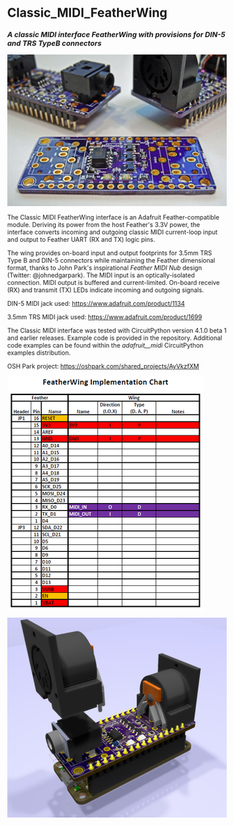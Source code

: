 # Classic_MIDI_FeatherWing

### _A classic MIDI interface FeatherWing with provisions for DIN-5 and TRS TypeB connectors_

![Image of Module](https://github.com/CedarGroveStudios/Classic_MIDI_FeatherWing/blob/master/photos/DSC05764a%20lores.jpg)

The Classic MIDI FeatherWing interface is an Adafruit Feather-compatible module. Deriving its power from the host Feather's 3.3V power, the interface converts incoming and outgoing classic MIDI current-loop input and output to Feather UART (RX and TX) logic pins.

The wing provides on-board input and output footprints for 3.5mm TRS Type B and DIN-5 connectors while maintaining the Feather dimensional format, thanks to John Park's inspirational _Feather MIDI Nub_ design (Twitter: @johnedgarpark). The MIDI input is an optically-isolated connection. MIDI output is buffered and current-limited. On-board receive (RX) and transmit (TX) LEDs indicate incoming and outgoing signals.

DIN-5 MIDI jack used: https://www.adafruit.com/product/1134

3.5mm TRS MIDI jack used: https://www.adafruit.com/product/1699

The Classic MIDI interface was tested with CircuitPython version 4.1.0 beta 1 and earlier releases. Example code is provided in the repository. Additional code examples can be found within the _adafruit__midi_ CircuitPython examples distribution.

OSH Park project: https://oshpark.com/shared_projects/AyVkzfXM

![FeatherWing Implementation Chart](https://github.com/CedarGroveStudios/Classic_MIDI_FeatherWing/blob/master/docs/FeatherWing_Impl_Chart.png)

![Image of Module](https://github.com/CedarGroveStudios/Classic_MIDI_FeatherWing/blob/master/photos/Classic%20MIDI%20FeatherWing%20glam.png)
